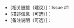 <!--
!!!ATTENTION!!!

当前内容来自 PR 模版

* **工作流程：** https://github.com/alc-beijing/translation/blob/master/docs/WORKFLOW.md
* **翻译指南：** https://github.com/alc-beijing/translation/blob/master/docs/GUIDE.md
* **术语表：** https://github.com/alc-beijing/translation/blob/master/docs/GLOSSARY.md

建议提 PR 前请先：

1. 校对术语表及约定：https://github.com/alc-beijing/translation/blob/master/docs/GLOSSARY.md
2. 将以下 `#1` 中 `1` 修改为当前pr对应的 Issue ID (#issue-id 前后需要留空格)


!!!ATTENTION!!!
-->

* [相关链接（建议）]：Issue #1
* [描述信息（可选）]：
* [备注说明（可选）]：
